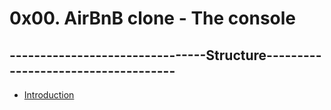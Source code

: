 # 0x00. AirBnB clone - The console


## --------------------------------Structure------------------------------------

* [Introduction](#Introduction)